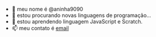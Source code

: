 - 👋 meu nome é @aninha9090
- 👀 estou procurando novas linguagens de programação...
- 🌱 estou aprendendo linguagem JavaScript e Scratch.
- 📫 meu contato é [email](ana.flavia.macedo@escola.pr.gov.br)


